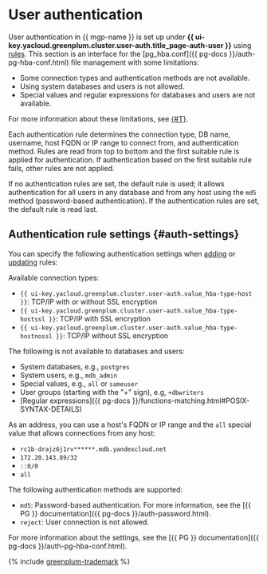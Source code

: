 # User authentication

User authentication in {{ mgp-name }} is set up under **{{ ui-key.yacloud.greenplum.cluster.user-auth.title_page-auth-user }}** using [rules](../operations/user-auth-rules.md). This section is an interface for the [pg_hba.conf]({{ pg-docs }}/auth-pg-hba-conf.html) file management with some limitations:

* Some connection types and authentication methods are not available.
* Using system databases and users is not allowed.
* Special values and regular expressions for databases and users are not available.

For more information about these limitations, see [{#T}](#auth-settings).

Each authentication rule determines the connection type, DB name, username, host FQDN or IP range to connect from, and authentication method. Rules are read from top to bottom and the first suitable rule is applied for authentication. If authentication based on the first suitable rule fails, other rules are not applied.

If no authentication rules are set, the default rule is used; it allows authentication for all users in any database and from any host using the `md5` method (password-based authentication). If the authentication rules are set, the default rule is read last.

## Authentication rule settings {#auth-settings}

You can specify the following authentication settings when [adding](../operations/user-auth-rules.md#add-rules) or [updating](../operations/user-auth-rules.md#edit-rules) rules:

Available connection types:

* `{{ ui-key.yacloud.greenplum.cluster.user-auth.value_hba-type-host }}`: TCP/IP with or without SSL encryption
* `{{ ui-key.yacloud.greenplum.cluster.user-auth.value_hba-type-hostssl }}`: TCP/IP with SSL encryption
* `{{ ui-key.yacloud.greenplum.cluster.user-auth.value_hba-type-hostnossl }}`: TCP/IP without SSL encryption

The following is not available to databases and users:

* System databases, e.g., `postgres`
* System users, e.g., `mdb_admin`
* Special values, e.g., `all` or `sameuser`
* User groups (starting with the "+" sign), e.g, `+dbwriters`
* [Regular expressions]({{ pg-docs }}/functions-matching.html#POSIX-SYNTAX-DETAILS)

As an address, you can use a host's FQDN or IP range and the `all` special value that allows connections from any host:

* `rc1b-drajz6j1rv******.mdb.yandexcloud.net`
* `172.20.143.89/32`
* `::0/0`
* `all`

The following authentication methods are supported:

* `md5`: Password-based authentication. For more information, see the [{{ PG }} documentation]({{ pg-docs }}/auth-password.html).
* `reject`: User connection is not allowed.

For more information about the settings, see the [{{ PG }} documentation]({{ pg-docs }}/auth-pg-hba-conf.html).

{% include [greenplum-trademark](../../_includes/mdb/mgp/trademark.md) %}

